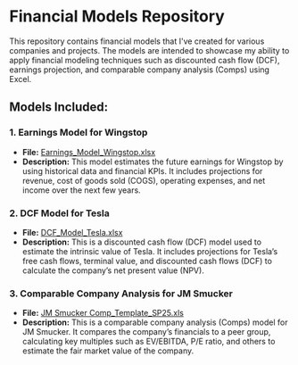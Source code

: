 # Financial Models Repository

This repository contains financial models that I've created for various companies and projects. The models are intended to showcase my ability to apply financial modeling techniques such as discounted cash flow (DCF), earnings projection, and comparable company analysis (Comps) using Excel.

## Models Included:

### 1. **Earnings Model for Wingstop**
   - **File:** [Earnings_Model_Wingstop.xlsx](https://github.com/soniakhamitkar/Financial_Models/blob/main/models/Earnings_Model_Wingstop.xlsx)
   - **Description:** This model estimates the future earnings for Wingstop by using historical data and financial KPIs. It includes projections for revenue, cost of goods sold (COGS), operating expenses, and net income over the next few years.

### 2. **DCF Model for Tesla**
   - **File:** [DCF_Model_Tesla.xlsx](https://github.com/soniakhamitkar/Financial_Models/blob/main/models/DCF_Model_Tesla.xlsx)
   - **Description:** This is a discounted cash flow (DCF) model used to estimate the intrinsic value of Tesla. It includes projections for Tesla’s free cash flows, terminal value, and discounted cash flows (DCF) to calculate the company’s net present value (NPV).

### 3. **Comparable Company Analysis for JM Smucker**
   - **File:** [JM Smucker Comp_Template_SP25.xls](https://github.com/soniakhamitkar/Financial_Models/blob/main/models/JM%20Smucker%20Comp%20Template%20SP25.xls)
   - **Description:** This is a comparable company analysis (Comps) model for JM Smucker. It compares the company’s financials to a peer group, calculating key multiples such as EV/EBITDA, P/E ratio, and others to estimate the fair market value of the company.
